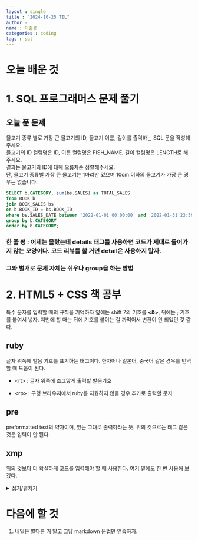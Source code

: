 ```yaml
---
layout : single
title : "2024-10-25 TIL"
author : 
name : 이준성
categories : coding
tags : sql
---
```



# 오늘 배운 것 

# 1. SQL 프로그래머스 문제 풀기 




## 오늘 푼 문제

<span style="font-size: 14px; background-color:black,color:white">물고기 종류 별로 가장 큰 물고기의 ID, 물고기 이름, 길이를 출력하는 SQL 문을 작성해주세요.
<br>
물고기의 ID 컬럼명은 ID, 이름 컬럼명은 FISH_NAME, 길이 컬럼명은 LENGTH로 해주세요.<br>
결과는 물고기의 ID에 대해 오름차순 정렬해주세요.<br>
단, 물고기 종류별 가장 큰 물고기는 1마리만 있으며 10cm 이하의 물고기가 가장 큰 경우는 없습니다.<br>
</span>


```sql
SELECT b.CATEGORY, sum(bs.SALES) as TOTAL_SALES
from BOOK b
join BOOK_SALES bs
on b.BOOK_ID = bs.BOOK_ID
where bs.SALES_DATE between '2022-01-01 00:00:00' and '2022-01-31 23:59:59'
group by b.CATEGORY
order by b.CATEGORY;
```



### 한 줄 평 : 어제는 몰랐는데 details 태그를 사용하면 코드가 제대로 들어가지 않는 모양이다. 코드 리뷰를 할 거면 detail은 사용하지 말자. 
### 그와 별개로 문제 자체는 쉬우나 group을 하는 방법







# 2. HTML5 + CSS 책 공부

특수 문자를 입력할 때의 규칙을 기억하자
얖에는 shift 7의 기호를 <strong>&lt;&amp;&gt;</strong>, 뒤에는 ;  기호를 붙여서 넣자. 저번에 할 때는 뒤에 기호를 붙이는 걸 까먹어서 변환이 안 되었던 것 같다. 


## ruby 
글자 위쪽에 발음 기호를 표기하는 태그이다. 한자어나 일본어, 중국어 같은 경우를 번역할 때 도움이 된다.
- <p>&lt;rt&gt; : 글자 위쪽에 조그맣게 출력할 발음기호</p> 
- <p>&lt;rp&gt; : 구형 브라우저에서 ruby를 지원하지 않을 경우 추가로 출력할 문자 </p> 

## pre
preformatted text의 약자이며, 있는 그대로 출력하라는 뜻. 위의 것으로는 태그 같은 것은 입력이 안 된다.

## xmp 
위의 것보다 더 확실하게 코드를 입력해야 할 때 사용한다. 여기 밑에도 한 번 사용해 보겠다.

<details><summary>접기/펼치기</summary>
    <xmp>
        <div>
            hello world
        </div>
    </xmp>
</details>



# 다음에 할 것
1. 내일은 별다른 거 말고 그냥 markdown 문법만 연습하자.